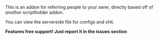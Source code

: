 This is an addon for referring people to your serer, directly based off of *another* scriptfodder addon.

You can view the serverside file for configs and shit.

**Features free support! Just report it in the issues section**
